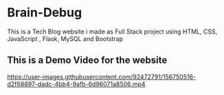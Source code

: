 # Brain-Debug
This is a Tech Blog website i made as Full Stack project using HTML, CSS, JavaScript , Flask, MySQL and Bootstrap
## This is a Demo Video for the website

https://user-images.githubusercontent.com/92472791/156750516-d2f68897-dadc-4bb4-9afb-6d96071a8506.mp4

